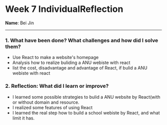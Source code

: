 # Week 7 IndividualReflection 
**Name**:  Bei Jin


---



### 1. What have been done? What challenges and how did I solve them?

- Use React to make a website's homepage
- Analysis how to realize buliding a ANU webiste with react
- list the cost, disadvantage and advantage of React, if  bulid a ANU webiste with react

### 2. Reflection: What did I learn or improve?

- I learned some possible strategies to bulid a ANU website by React(with or without domain and resource. 
- I realized some features of using React
- I learned the real step how to build a school webiste by React, and what limit it has.

